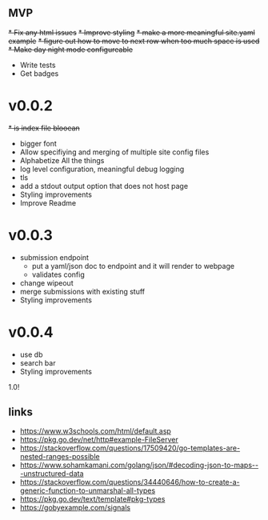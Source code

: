 ## MVP
~~* Fix any html issues~~
~~* Improve styling~~
~~* make a more meaningful site.yaml example~~
~~* figure out how to move to next row when too much space is used~~
~~* Make day night mode configureable~~
* Write tests
* Get badges

# v0.0.2
~~* is index file blooean~~
* bigger font
* Allow specifiying and merging of multiple site config files
* Alphabetize All the things
* log level configuration, meaningful debug logging
* tls 
* add a stdout output option that does not host page
* Styling improvements
* Improve Readme

# v0.0.3
* submission endpoint
  * put a yaml/json doc to endpoint and it will render to webpage
  * validates config
* change wipeout
* merge submissions with existing stuff
* Styling improvements

# v0.0.4
* use db
* search bar
* Styling improvements

1.0!

## links

* https://www.w3schools.com/html/default.asp
* https://pkg.go.dev/net/http#example-FileServer
* https://stackoverflow.com/questions/17509420/go-templates-are-nested-ranges-possible
* https://www.sohamkamani.com/golang/json/#decoding-json-to-maps---unstructured-data
* https://stackoverflow.com/questions/34440646/how-to-create-a-generic-function-to-unmarshal-all-types
* https://pkg.go.dev/text/template#pkg-types
* https://gobyexample.com/signals
